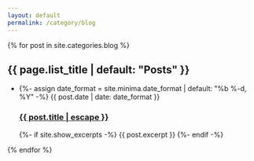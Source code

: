 ```yaml
---
layout: default
permalink: /category/blog
---
```

<div>
  {% for post in site.categories.blog %}
    <h2 class="post-list-heading">{{ page.list_title | default: "Posts" }}</h2>
    <ul class="post-list">
      <li>
        {%- assign date_format = site.minima.date_format | default: "%b %-d, %Y" -%}
        <span class="post-meta">{{ post.date | date: date_format }}</span>
        <h3>
          <a class="post-link" href="{{ post.url | relative_url }}">
            {{ post.title | escape }}
          </a>
        </h3>
        {%- if site.show_excerpts -%}
          {{ post.excerpt }}
        {%- endif -%}
      </li>
    </ul>
{% endfor %}
</div>
